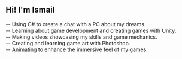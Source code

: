 ## Hi! I'm Ismail
-- Using C# to create a chat with a PC about my dreams.<br/>
-- Learning about game development and creating games with Unity.<br/>
-- Making videos showcasing my skills and game mechanics.<br/>
-- Creating and learning game art with Photoshop.<br/>
-- Animating to enhance the immersive feel of my games.<br/>
